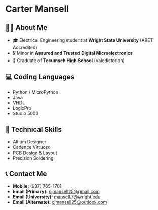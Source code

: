# Carter Mansell

## 👨‍🎓 About Me  
- 🎓 Electrical Engineering student at **Wright State University** (ABET Accredited)  
- 🎖 Minor in **Assured and Trusted Digital Microelectronics**  
- 🏅 Graduate of **Tecumseh High School** (Valedictorian)  

## 💻 Coding Languages  
- Python / MicroPython  
- Java  
- VHDL  
- LogixPro  
- Studio 5000  

## 🔧 Technical Skills  
- Altium Designer  
- Cadence Virtuoso  
- PCB Design & Layout  
- Precision Soldering  

## 📞 Contact Me  
- **Mobile:** (937) 765-1701  
- **Email (Primary):** cjmansell25@gmail.com  
- **Email (University):** mansell.7@wright.edu  
- **Email (Alternate):** cjmansell25@outlook.com  
